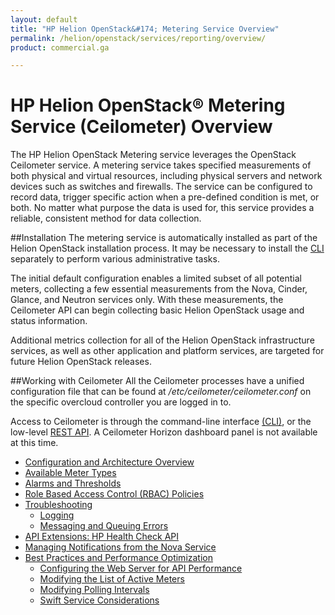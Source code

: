 ```yaml
---
layout: default
title: "HP Helion OpenStack&#174; Metering Service Overview"
permalink: /helion/openstack/services/reporting/overview/
product: commercial.ga

---
```

<!--UNDER REVISION-->

<script>

function PageRefresh {
onLoad="window.refresh"
}

PageRefresh();

</script>


# HP Helion OpenStack&#174; Metering Service (Ceilometer) Overview
The HP Helion OpenStack Metering service leverages the OpenStack Ceilometer service. A metering service takes specified measurements of both physical and virtual resources, including physical servers and network devices such as switches and firewalls. The service can be configured to record data, trigger specific action when a pre-defined condition is met, or both. No matter what purpose the data is used for, this service provides a reliable, consistent method for data collection.

##Installation
The metering service is automatically installed as part of the Helion OpenStack installation process. It may be necessary to install the [CLI](http://docs.openstack.org/user-guide/content/install_clients.html) separately to perform various administrative tasks. 

The initial default configuration enables a limited subset of all potential meters, collecting a few essential measurements from the Nova, Cinder, Glance, and Neutron services only. With these measurements, the Ceilometer API can begin collecting basic Helion OpenStack usage and status information.  

Additional metrics collection for all of the Helion OpenStack infrastructure services, as well as other application and platform services, are targeted for future Helion OpenStack releases.  

##Working with Ceilometer
All the Ceilometer processes have a unified configuration file that can be found at */etc/ceilometer/ceilometer.conf* on the specific overcloud controller you are logged in to.

Access to Ceilometer is through the command-line interface [(CLI)](http://docs.openstack.org/cli-reference/content/ceilometerclient_commands.html), or the low-level [REST API](http://developer.openstack.org/api-ref-telemetry-v2.html). A Ceilometer Horizon dashboard panel is not available at this time. 

* [Configuration and Architecture Overview](/helion/openstack/services/reporting/components/)
* [Available Meter Types](/helion/openstack/services/reporting/metertypes/)
* [Alarms and Thresholds](/helion/openstack/services/reporting/alarms/)
* [Role Based Access Control (RBAC) Policies](/helion/openstack/services/reporting/RBAC/)
* [Troubleshooting](/helion/openstack/services/reporting/troubleshooting/)
	* [Logging](/helion/openstack/services/reporting/troubleshooting/#logging)
	* [Messaging and Queuing Errors](/helion/openstack/services/reporting/troubleshooting/#qerrors)
* [API Extensions: HP Health Check API](/helion/openstack/services/reporting/APIextensions/)
* [Managing Notifications from the Nova Service](/helion/openstack/services/reporting/bestpractices/#ceilandnova)
* [Best Practices and Performance Optimization](/helion/openstack/services/reporting/bestpractices/)
	- [Configuring the Web Server for API Performance](/helion/openstack/services/reporting/bestpractices/#webserverapi)
	- [Modifying the List of Active Meters](/helion/openstack/services/reporting/bestpractices/#meterlist)
	- [Modifying Polling Intervals](/helion/openstack/services/reporting/bestpractices/#pollinterval)
	- [Swift Service Considerations](/helion/openstack/services/reporting/bestpractices/#swift)

